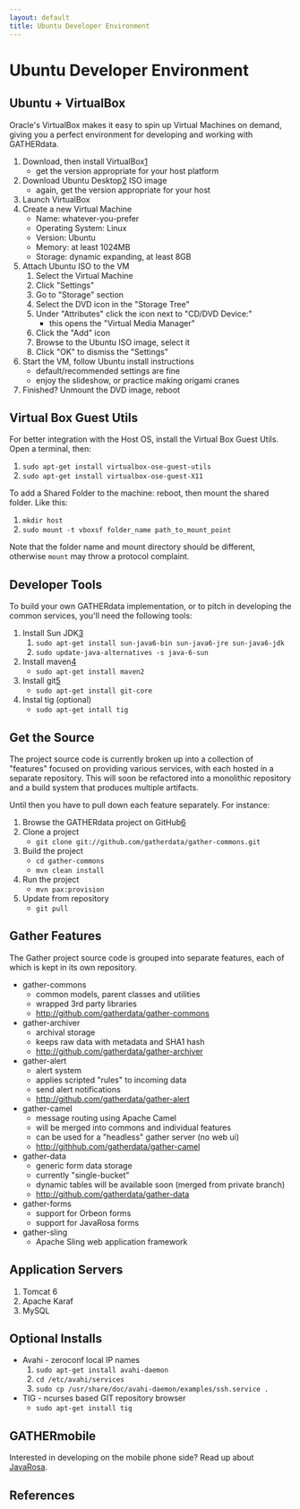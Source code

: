 ```yaml
---
layout: default
title: Ubuntu Developer Environment
---
```


Ubuntu Developer Environment
============================


## Ubuntu + VirtualBox

Oracle's VirtualBox makes it easy to spin up Virtual Machines on demand,
giving you a perfect environment for developing and working with GATHERdata.

1. Download, then install VirtualBox[1]
   * get the version appropriate for your host platform
2. Download Ubuntu Desktop[2] ISO image
   * again, get the version appropriate for your host
3. Launch VirtualBox
4. Create a new Virtual Machine
   * Name: whatever-you-prefer
   * Operating System: Linux
   * Version: Ubuntu
   * Memory: at least 1024MB
   * Storage: dynamic expanding, at least 8GB
5. Attach Ubuntu ISO to the VM
   1. Select the Virtual Machine
   2. Click "Settings"
   3. Go to "Storage" section
   4. Select the DVD icon in the "Storage Tree"
   5. Under "Attributes" click the icon next to "CD/DVD Device:"
      * this opens the "Virtual Media Manager"
   6. Click the "Add" icon
   7. Browse to the Ubuntu ISO image, select it
   8. Click "OK" to dismiss the "Settings"
6. Start the VM, follow Ubuntu install instructions
   * default/recommended settings are fine
   * enjoy the slideshow, or practice making origami cranes 
7. Finished? Unmount the DVD image, reboot

## Virtual Box Guest Utils

For better integration with the Host OS, install
the Virtual Box Guest Utils. Open a terminal, then:

1. `sudo apt-get install virtualbox-ose-guest-utils`
2. `sudo apt-get install virtualbox-ose-guest-X11`

To add a Shared Folder to the machine: reboot, then
mount the shared folder. Like this: 

1. `mkdir host`
2. `sudo mount -t vboxsf folder_name path_to_mount_point`

Note that the folder name and mount directory should be
different, otherwise `mount` may throw a protocol complaint.

## Developer Tools

To build your own GATHERdata implementation, or to pitch in
developing the common services, you'll need the following tools:

1. Install Sun JDK[3]
   1. `sudo apt-get install sun-java6-bin sun-java6-jre sun-java6-jdk`
   2. `sudo update-java-alternatives -s java-6-sun`
2. Install maven[4]
   * `sudo apt-get install maven2`
3. Install git[5]
   * `sudo apt-get install git-core`
4. Instal tig (optional)
   * `sudo apt-get intall tig`

## Get the Source

The project source code is currently broken up into a collection of
"features" focused on providing various services, with each hosted in
a separate repository. This will soon be refactored into a monolithic
repository and a build system that produces multiple artifacts. 

Until then you have to pull down each feature separately. For instance:

1. Browse the GATHERdata project on GitHub[6]
2. Clone a project
   * `git clone git://github.com/gatherdata/gather-commons.git`
3. Build the project
   * `cd gather-commons`
   * `mvn clean install`
4. Run the project
   * `mvn pax:provision`
5. Update from repository
   * `git pull`

## Gather Features

The Gather project source code is grouped into separate features,
each of which is kept in its own repository.

* gather-commons
  * common models, parent classes and utilities
  * wrapped 3rd party libraries 
  * http://github.com/gatherdata/gather-commons
* gather-archiver
  * archival storage
  * keeps raw data with metadata and SHA1 hash
  * http://github.com/gatherdata/gather-archiver
* gather-alert
  * alert system
  * applies scripted "rules" to incoming data
  * send alert notifications 
  * http://github.com/gatherdata/gather-alert
* gather-camel
  * message routing using Apache Camel
  * will be merged into commons and individual features
  * can be used for a "headless" gather server (no web ui)
  * http://githhub.com/gatherdata/gather-camel
* gather-data
  * generic form data storage
  * currently "single-bucket"
  * dynamic tables will be available soon (merged from private branch)
  * http://github.com/gatherdata/gather-data
* gather-forms
  * support for Orbeon forms
  * support for JavaRosa forms
* gather-sling 
  * Apache Sling web application framework

## Application Servers

1. Tomcat 6
2. Apache Karaf
3. MySQL


## Optional Installs

* Avahi - zeroconf local IP names
  1. `sudo apt-get install avahi-daemon`
  2. `cd /etc/avahi/services`
  3. `sudo cp /usr/share/doc/avahi-daemon/examples/ssh.service .`
* TIG - ncurses based GIT repository browser
  * `sudo apt-get install tig`


## GATHERmobile

Interested in developing on the mobile phone side? Read up about [JavaRosa](/developer/javarosa.html).


## References

 [1]: http://www.virtualbox.org/ "VirtualBox"
 [2]: http://www.ubuntu.com/GetUbuntu/download "Ubuntu Desktop Download"
 [3]: http://java.sun.com/javase/downloads/index.jsp "Sun JDK"
 [4]: http://maven.apache.org/ "Apache Maven"
 [5]: http://git-scm.com/ "Git SCM"
 [6]: https://github.com/gatherdata "GitHub"


